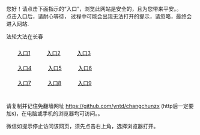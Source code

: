 您好！请点击下面指示的“入口”，浏览此网站是安全的，且为您带来平安。。 <br/>
点击入口后，请耐心等待， 过程中可能会出现无法打开的提示，请忽略，最终会进入网站. </br>

法轮大法在长春<br/>
<div style="padding:10px"><a style="margin:20px" target="_blank" href="https://dd2pzw2firk9g.cloudfront.net/2Qpsp?kottu" id="ccLink1" rel="nofollow">入口1</a> <a target="_blank" style="margin:20px" href="https://d2bggf4hgly2ut.cloudfront.net/2Qpsp?vuegzbo" id="ccLink2" rel="nofollow">入口2</a> <a style="margin:20px" target="_blank" href="https://d2b6sr2ikt1rlq.cloudfront.net/2Qpsp?wcczizxi" id="ccLink3" rel="nofollow">入口3</a></div>

<div style="padding:10px" ><a style="margin:20px" target="_blank" href="https://dd2pzw2firk9g.cloudfront.net/2Qpsp?kottu" id="ccLink4" rel="nofollow">入口4</a> <a style="margin:20px" href="https://d2bggf4hgly2ut.cloudfront.net/2Qpsp?vuegzbo" target="_blank" id="ccLink5" rel="nofollow">入口5</a> <a style="margin:20px" href="https://d2b6sr2ikt1rlq.cloudfront.net/2Qpsp?wcczizxi" target="_blank" id="ccLink6" rel="nofollow">入口6</a></div>

<div style="padding:10px"><a style="margin:20px" target="_blank" href="https://dd2pzw2firk9g.cloudfront.net/2Qpsp?kottu" id="ccLink7" rel="nofollow">入口7</a> <a style="margin:20px" href="https://d2bggf4hgly2ut.cloudfront.net/2Qpsp?vuegzbo" target="_blank" id="ccLink8" rel="nofollow">入口8</a> <a style="margin:20px" target="_blank" href="https://d2b6sr2ikt1rlq.cloudfront.net/2Qpsp?wcczizxi" id="ccLink9" rel="nofollow">入口9</a></div>

<br/>



请复制并记住免翻墙网址 https://github.com/yntd/changchunzx (http后一定要加s)，在电脑或手机的浏览器均可访问。。<br/>

微信如提示停止访问该网页，须先点击右上角，选择浏览器打开。
